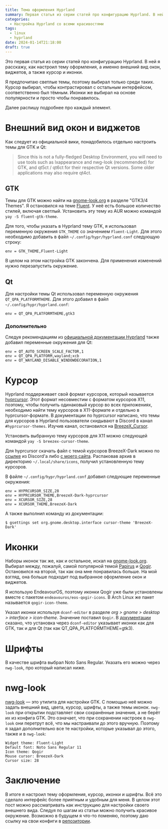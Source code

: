 ```yaml
---
title: Тема оформления Hyprland
summary: Первая статья из серии статей про конфигурацию Hyprland. В ней я расскажу как настроил тему оформления, а именно внешний вид окон и виджетов, курсор и иконки.
categories:
  - Настройка Hyprland со всеми красивостями
tags:
  - linux
  - hyprland
date: 2024-01-14T21:18:00
draft: true
---
```


Это первая статья из серии статей про конфигурацию Hyprland. В ней я расскажу, как настроил тему оформления, а именно внешний вид окон, виджетов, а также курсор и иконки.

Я предпочитаю светлые темы, поэтому выбирал только среди таких. Курсор выбирал, чтобы контрастировал с остальным интерфейсом, соответственно был тёмным. Иконки же выбирал на основе популярности и просто чтобы понравилось.

Далее распишу подробнее про каждый элемент.

# Внешний вид окон и виджетов

Как следует из официальной вики, понадобилось отдельно настроить темы для GTK и Qt:

> Since this is not a fully-fledged Desktop Environment, you will need to use tools such as lxappearance and nwg-look (recommended) for GTK, and qt5ct / qt6ct for their respective Qt versions. Some older applications may also require qt4ct.

## GTK

Темы для GTK можно найти на [gnome-look.org](https://www.gnome-look.org/) в разделе "GTK3/4 Themes". Я остановился на теме [Fluent](https://github.com/vinceliuice/Fluent-gtk-theme). У неё есть большое количество стилей, включая светлый. Установить эту тему из AUR можно командой `yay -S fluent-gtk-theme`.

Для того, чтобы указать в Hyprland тему GTK, я использовал переменную окружения `GTK_THEME` со значением `Fluent-Light`. Для этого необходимо добавить в файл `~/.config/hypr/hyprland.conf` следующую строку:

```
env = GTK_THEME,Fluent-Light
```

В целом на этом настройка GTK закончена. Для применения изменений нужно перезапустить окружение.

## Qt

Для настройки темы Qt использовал переменную окружения `QT_QPA_PLATFORMTHEME`. Для этого добавил в файл `~/.config/hypr/hyprland.conf`:

```
env = QT_QPA_PLATFORMTHEME,gtk3
```

### Дополнительно

Следуя рекомендациям из [официальной документации Hyprland](https://wiki.hyprland.org/Configuring/Environment-variables/) также добавил переменные окружения для Qt:

```
env = QT_AUTO_SCREEN_SCALE_FACTOR,1
env = QT_QPA_PLATFORM,wayland;xcb
env = QT_WAYLAND_DISABLE_WINDOWDECORATION,1
```

# Курсор

Hyprland поддерживает свой формат курсоров, который называется [hyprcursor](https://wiki.hyprland.org/Hypr-Ecosystem/hyprcursor/). Этот формат несовместим с форматом курсоров X11, поэтому, чтобы получить одинаковый курсор во всех приложениях, необходимо найти тему курсоров в X11-формате и отдельно в hyprcursor-формате. В документации по hyprcursor написано, что темы для курсоров в Hyprland пользователи скидывают в Discord в канал `#hyprcursor-themes`. Изучив канал, остановился на [BreezeX_Cursor](https://github.com/ful1e5/BreezeX_Cursor).

Установить выбранную тему курсоров для X11 можно следующей командой `yay -S breezex-cursor-theme`.

Для hyprcursor скачать файл с темой курсоров BreezeX-Dark можно по [ссылке](https://discord.com/channels/961691461554950145/1216066899729977435/1255300607523422249) из Discord'а либо [с моего сайта](BreezeX-Dark-hyprcursor.zip). Распаковав архив в директорию `~/.local/share/icons`, получил установленную тему курсоров.

В файле `~/.config/hypr/hyprland.conf` добавил следующие переменные окружения:

```
env = HYPRCURSOR_SIZE,28
env = HYPRCURSOR_THEME,BreezeX-Dark-hyprcursor
env = XCURSOR_SIZE,28
env = XCURSOR_THEME,BreezeX-Dark
```

А также выполнил команду из документации:

```console
$ gsettings set org.gnome.desktop.interface cursor-theme 'BreezeX-Dark'
```

# Иконки

Наборы иконок так же, как и остальное, искал на [gnome-look.org](https://www.gnome-look.org/). Выбирал между, пожалуй, самой популярной темой [Papirus](https://github.com/PapirusDevelopmentTeam/papirus-icon-theme) и [Qogir](https://github.com/vinceliuice/Qogir-icon-theme). Остановился на второй, так как она мне понравилась больше. На мой взгляд, она больше подходит под выбранное оформление окон и виджетов.

Я использую EndeavourOS, поэтому иконки Qogir уже были установлены вместе с пакетом `endeavouros/eos-qogir-icons`. В Arch Linux же пакет называется `qogir-icon-theme`.

Указал иконки используя `dconf-editor` в разделе *org > gnome > desktop > interface > icon-theme*. Значение поставил `Qogir`. В [документации](https://wiki.archlinux.org/title/Uniform_look_for_Qt_and_GTK_applications#Using_a_GTK_icon_theme_in_Qt_applications) сказано, что установка через `dconf-editor` указывает иконки как для GTK, так и для Qt (так как QT_QPA_PLATFORMTHEME=gtk3).

# Шрифты

В качестве шрифта выбрал Noto Sans Regular. Указать его можно через `nwg-look`, про который написал ниже.

# nwg-look

[nwg-look](https://github.com/nwg-piotr/nwg-look) &mdash; это утилита для настройки GTK. С помощью неё можно задать внешний вид, цвета, курсор, шрифты, а также темы иконок. `nwg-look` при открытии подставляет свои сохранённые значения, а не берёт их из конфига GTK. Это означает, что при сохранении настроек в `nwg-look` они перетрут всё, что мы настраивали до этого вручную. Поэтому я задал дополнительно все те настройки, которые указывал до этого, также и в `nwg-look`:

```
Widget theme: Fluent-Light
Default font: Noto Sans Regular 11
Icon theme: Qogir
Mouse cursor: BreezeX-Dark
Cursor size: 28
```

# Заключение

В итоге я настроил тему оформления, курсор, иконки и шрифты. Всё это сделало интерфейс более приятным и удобным для меня. В целом этот пост можно рассматривать как инструкцию для настройки своего внешнего вида. Следуя по шагам из статьи можно получить красивое окружение. Возможно в будущем я что-то поменяю, поэтому даю ссылку на свои конфиги в [репозитории](https://github.com/ismd/dotfiles).
